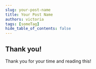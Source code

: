 ```yaml
---
slug: your-post-name
title: Your Post Name
authors: victoria
tags: [someTag]
hide_table_of_contents: false
---
```


<!--truncate-->

## Thank you!

Thank you for your time and reading this!
